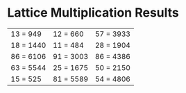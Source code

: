 # Lattice Multiplication Results

|   |   |   |
|---|---|---|
| 13 = 949 | 12 = 660 | 57 = 3933 |
| 18 = 1440 | 11 = 484 | 28 = 1904 |
| 86 = 6106 | 91 = 3003 | 86 = 4386 |
| 63 = 5544 | 25 = 1675 | 50 = 2150 |
| 15 = 525 | 81 = 5589 | 54 = 4806 |
